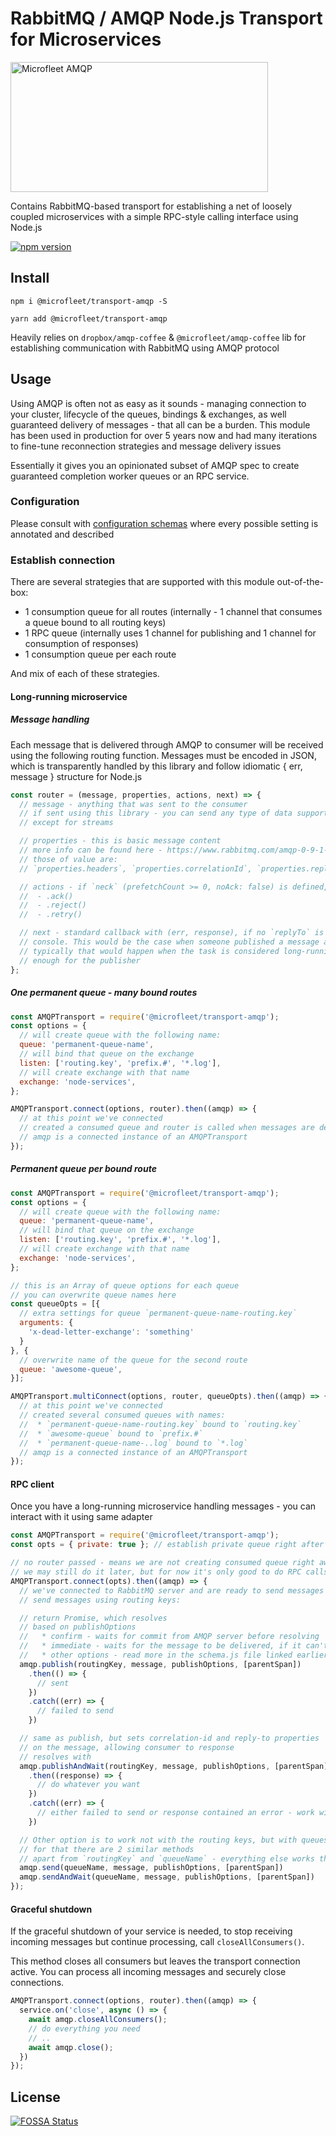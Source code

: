 # RabbitMQ / AMQP Node.js Transport for Microservices

<img alt="Microfleet AMQP" src="https://raw.githubusercontent.com/microfleet/amqp-coffee/main/packages/transport-amqp/assets/mf-concept-amqp.png" width="412" height="208" />

Contains RabbitMQ-based transport for establishing a net of loosely coupled microservices with a simple RPC-style calling interface using Node.js

[![npm version](https://badge.fury.io/js/%40microfleet%2Ftransport-amqp.svg)](https://badge.fury.io/js/%40microfleet%2Ftransport-amqp)

## Install

`npm i @microfleet/transport-amqp -S`

`yarn add @microfleet/transport-amqp`

Heavily relies on `dropbox/amqp-coffee` & `@microfleet/amqp-coffee` lib for establishing communication with RabbitMQ using AMQP protocol

## Usage

Using AMQP is often not as easy as it sounds - managing connection to your cluster, lifecycle of the queues, bindings & exchanges, as well guaranteed delivery of messages - that all can be a burden. This module has been used in production for over 5 years now and had many iterations to fine-tune reconnection strategies and message delivery issues

Essentially it gives you an opinionated subset of AMQP spec to create guaranteed completion worker queues or an RPC service.

### Configuration

Please consult with [configuration schemas](src/schema.js) where every possible setting is annotated and described

### Establish connection

There are several strategies that are supported with this module out-of-the-box:

* 1 consumption queue for all routes (internally - 1 channel that consumes a queue bound to all routing keys)
* 1 RPC queue (internally uses 1 channel for publishing and 1 channel for consumption of responses)
* 1 consumption queue per each route

And mix of each of these strategies.

#### Long-running microservice

##### Message handling

Each message that is delivered through AMQP to consumer will be received using the following routing function.
Messages must be encoded in JSON, which is transparently handled by this library and follow idiomatic { err, message } structure for Node.js

```js
const router = (message, properties, actions, next) => {
  // message - anything that was sent to the consumer
  // if sent using this library - you can send any type of data supported by Node.js
  // except for streams

  // properties - this is basic message content
  // more info can be found here - https://www.rabbitmq.com/amqp-0-9-1-reference.html#class.basic
  // those of value are:
  // `properties.headers`, `properties.correlationId`, `properties.replyTo`

  // actions - if `neck` (prefetchCount >= 0, noAck: false) is defined, it would have
  //  - .ack()
  //  - .reject()
  //  - .retry()

  // next - standard callback with (err, response), if no `replyTo` is set response will only be logged into
  // console. This would be the case when someone published a message and they don't care about the response
  // typically that would happen when the task is considered long-running and we can't reliably respond fast
  // enough for the publisher
};
```

##### One permanent queue - many bound routes

```js
const AMQPTransport = require('@microfleet/transport-amqp');
const options = {
  // will create queue with the following name:
  queue: 'permanent-queue-name',
  // will bind that queue on the exchange
  listen: ['routing.key', 'prefix.#', '*.log'],
  // will create exchange with that name
  exchange: 'node-services',
};

AMQPTransport.connect(options, router).then((amqp) => {
  // at this point we've connected
  // created a consumed queue and router is called when messages are delivered to it
  // amqp is a connected instance of an AMQPTransport
});
```

##### Permanent queue per bound route

```js
const AMQPTransport = require('@microfleet/transport-amqp');
const options = {
  // will create queue with the following name:
  queue: 'permanent-queue-name',
  // will bind that queue on the exchange
  listen: ['routing.key', 'prefix.#', '*.log'],
  // will create exchange with that name
  exchange: 'node-services',
};

// this is an Array of queue options for each queue
// you can overwrite queue names here
const queueOpts = [{
  // extra settings for queue `permanent-queue-name-routing.key`
  arguments: {
    'x-dead-letter-exchange': 'something'
  }
}, {
  // overwrite name of the queue for the second route
  queue: 'awesome-queue',
}];

AMQPTransport.multiConnect(options, router, queueOpts).then((amqp) => {
  // at this point we've connected
  // created several consumed queues with names:
  //  * `permanent-queue-name-routing.key` bound to `routing.key`
  //  * `awesome-queue` bound to `prefix.#`
  //  * `permanent-queue-name-..log` bound to `*.log`
  // amqp is a connected instance of an AMQPTransport
});
```

#### RPC client

Once you have a long-running microservice handling messages - you can interact with it using same adapter

```js
const AMQPTransport = require('@microfleet/transport-amqp');
const opts = { private: true }; // establish private queue right after connecting

// no router passed - means we are not creating consumed queue right away
// we may still do it later, but for now it's only good to do RPC calls
AMQPTransport.connect(opts).then((amqp) => {
  // we've connected to RabbitMQ server and are ready to send messages
  // send messages using routing keys:

  // return Promise, which resolves
  // based on publishOptions
  //   * confirm - waits for commit from AMQP server before resolving
  //   * immediate - waits for the message to be delivered, if it can't be - rejects
  //   * other options - read more in the schema.js file linked earlier
  amqp.publish(routingKey, message, publishOptions, [parentSpan])
    .then(() => {
      // sent
    })
    .catch((err) => {
      // failed to send
    })

  // same as publish, but sets correlation-id and reply-to properties
  // on the message, allowing consumer to response
  // resolves with
  amqp.publishAndWait(routingKey, message, publishOptions, [parentSpan])
    .then((response) => {
      // do whatever you want
    })
    .catch((err) => {
      // either failed to send or response contained an error - work with it here
    })

  // Other option is to work not with the routing keys, but with queues directly
  // for that there are 2 similar methods
  // apart from `routingKey` and `queueName` - everything else works the same way
  amqp.send(queueName, message, publishOptions, [parentSpan])
  amqp.sendAndWait(queueName, message, publishOptions, [parentSpan])
});
```

#### Graceful shutdown

If the graceful shutdown of your service is needed, to stop receiving incoming messages but continue processing, call `closeAllConsumers()`.

This method closes all consumers but leaves the transport connection active. You can process all incoming messages and securely close connections.

```js
AMQPTransport.connect(options, router).then((amqp) => {
  service.on('close', async () => {
    await amqp.closeAllConsumers();
    // do everything you need
    // ..
    await amqp.close();
  })
});
```

## License
[![FOSSA Status](https://app.fossa.io/api/projects/git%2Bgithub.com%2Fmicrofleet%2Ftransport-amqp.svg?type=large)](https://app.fossa.io/projects/git%2Bgithub.com%2Fmicrofleet%2Ftransport-amqp?ref=badge_large)
